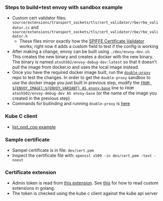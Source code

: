 ### Steps to build+test envoy with sandbox example
- Custom cert validator files: `source/extensions/transport_sockets/tls/cert_validator/rbe/rbe_validator.cc` and `source/extensions/transport_sockets/tls/cert_validator/rbe/rbe_validator.h`
    - These files mirror exactly how the [SPIFFE Certificate Validator](https://www.envoyproxy.io/docs/envoy/latest/api-v3/extensions/transport_sockets/tls/v3/tls_spiffe_validator_config.proto) works; right now it adds a custom field to test if the config is working
- After making a change, envoy can be built using `./dev/envoy-dev.sh`. This creates the new binary and creates a docker with the new binary. The binary is named `atosh502/envoy-debug-dev:latest` so that it doesn't pull the image from docker.io and uses the local image instead.
- Once you have the required docker image built, run the [`double-proxy`](https://www.envoyproxy.io/docs/envoy/latest/start/sandboxes/double-proxy.html) repo to test the changes. In order to get the `double-proxy` sandbox to use the docker image you just built in previous step, modify the [`FROM ${ENVOY_IMAGE}:${ENVOY_VARIANT} AS envoy-base`](https://github.com/envoyproxy/examples/blob/a2ad2df50ab23db97fe1046caef3b52b6b0d6a2e/shared/envoy/Dockerfile#L5) line to `FROM atosh502/envoy-debug-dev AS envoy-base` (or the name of the image you created in the previous step)
- Commands for builinding and running `double-proxy` is [here](https://www.envoyproxy.io/docs/envoy/latest/start/sandboxes/double-proxy.html#step-5-start-all-of-our-containers)

### Kube C client
- [list_pod_cpp example](https://github.com/etclab/kube-c-client/tree/dev/examples/list_pod_cpp)

### Sample certificate
- Sampel certificate is in file: `dev/cert.pem`
- Inspect the certificate file with: `openssl x509 -in dev/cert.pem -text -noout`

### Certificate extension
- Admin token is read from [this extension](https://github.com/etclab/istio/blob/68054e7e3f13290282b251ba50e4195b46e470ca/security/pkg/nodeagent/cache/secretcache.go#L459-L462). See [this](https://github.com/etclab/mazu/blob/c25b92c5016021d694d68e9628b9ef4f43194a71/sprint4/go-cert/read-cert.go#L38) for how to read custom extensions in golang.
- The token is checked using the kube c client against the kube api server